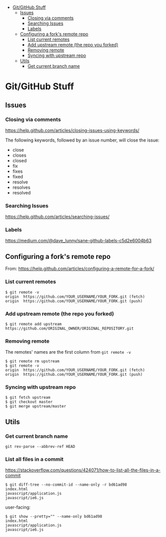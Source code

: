 <!-- TOC depthFrom:1 depthTo:6 withLinks:1 updateOnSave:1 orderedList:0 -->

- [Git/GitHub Stuff](#gitgithub-stuff)
	- [Issues](#issues)
		- [Closing via comments](#closing-via-comments)
		- [Searching Issues](#searching-issues)
		- [Labels](#labels)
	- [Configuring a fork's remote repo](#configuring-a-forks-remote-repo)
		- [List current remotes](#list-current-remotes)
		- [Add upstream remote (the repo you forked)](#add-upstream-remote-the-repo-you-forked)
		- [Removing remote](#removing-remote)
		- [Syncing with upstream repo](#syncing-with-upstream-repo)
	- [Utils](#utils)
		- [Get current branch name](#get-current-branch-name)

<!-- /TOC -->

# Git/GitHub Stuff

## Issues

### Closing via comments

https://help.github.com/articles/closing-issues-using-keywords/

The following keywords, followed by an issue number, will close the issue:

* close
* closes
* closed
* fix
* fixes
* fixed
* resolve
* resolves
* resolved

### Searching Issues

https://help.github.com/articles/searching-issues/

### Labels

https://medium.com/@dave_lunny/sane-github-labels-c5d2e6004b63

## Configuring a fork's remote repo

From: https://help.github.com/articles/configuring-a-remote-for-a-fork/

### List current remotes

```
$ git remote -v
origin  https://github.com/YOUR_USERNAME/YOUR_FORK.git (fetch)
origin  https://github.com/YOUR_USERNAME/YOUR_FORK.git (push)
```

### Add upstream remote (the repo you forked)

```
$ git remote add upstream https://github.com/ORIGINAL_OWNER/ORIGINAL_REPOSITORY.git
```

### Removing remote

The remotes' names are the first column from `git remote -v`

```
$ git remote rm upstream
$ git remote -v
origin  https://github.com/YOUR_USERNAME/YOUR_FORK.git (fetch)
origin  https://github.com/YOUR_USERNAME/YOUR_FORK.git (push)
```

### Syncing with upstream repo

```
$ git fetch upstream
$ git checkout master
$ git merge upstream/master
```

## Utils

### Get current branch name

`git rev-parse --abbrev-ref HEAD`

### List all files in a commit

https://stackoverflow.com/questions/424071/how-to-list-all-the-files-in-a-commit

```
$ git diff-tree --no-commit-id --name-only -r bd61ad98
index.html
javascript/application.js
javascript/ie6.js
```

user-facing:

```
$ git show --pretty="" --name-only bd61ad98    
index.html
javascript/application.js
javascript/ie6.js
```
